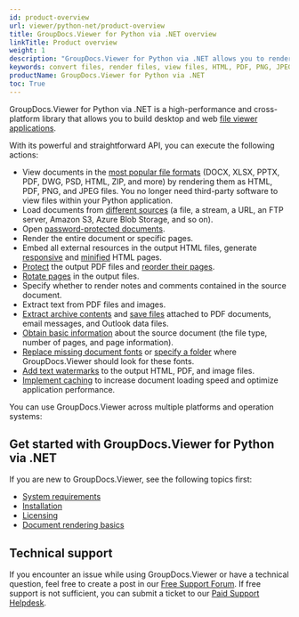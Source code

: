 ```yaml
---
id: product-overview
url: viewer/python-net/product-overview
title: GroupDocs.Viewer for Python via .NET overview
linkTitle: Product overview
weight: 1
description: "GroupDocs.Viewer for Python via .NET allows you to render documents in various formats as HTML, PDF, JPEG, and PNG files. You do not need to use third-party software to view files within your .NET application."
keywords: convert files, render files, view files, HTML, PDF, PNG, JPEG
productName: GroupDocs.Viewer for Python via .NET
toc: True
---
```

GroupDocs.Viewer for Python via .NET is a high-performance and cross-platform library that allows you to build desktop and web [file viewer applications](https://en.wikipedia.org/wiki/File_viewer).

With its powerful and straightforward API, you can execute the following actions:

* View documents in the [most popular file formats](/viewer/python-net/supported-document-formats/) (DOCX, XLSX, PPTX, PDF, DWG, PSD, HTML, ZIP, and more) by rendering them as HTML, PDF, PNG, and JPEG files. You no longer need third-party software to view files within your Python application.
* Load documents from [different sources](/viewer/python-net/loading-documents-from-different-sources/) (a file, a stream, a URL, an FTP server, Amazon S3, Azure Blob Storage, and so on).
* Open [password-protected documents](/viewer/python-net/load-password-protected-document/).
* Render the entire document or specific pages.
* Embed all external resources in the output HTML files, generate [responsive](/viewer/python-net/render-with-responsive-layout/) and [minified](/viewer/python-net/minify-html/) HTML pages.
* [Protect](/viewer/python-net/protect-pdf-documents/) the output PDF files and [reorder their pages](/viewer/python-net/reorder-pages/).
* [Rotate pages](/viewer/python-net/flip-or-rotate-pages/) in the output files.
* Specify whether to render notes and comments contained in the source document.
* Extract text from PDF files and images.
* [Extract archive contents](/viewer/python-net/how-to-extract-and-save-attachments/) and [save files](/viewer/python-net/how-to-extract-and-save-attachments/) attached to PDF documents, email messages, and Outlook data files.
* [Obtain basic information](/viewer/python-net/how-to-get-file-type-and-pages-count/) about the source document (the file type, number of pages, and page information).
* [Replace missing document fonts](/viewer/python-net/replace-missing-font/) or [specify a folder](/viewer/python-net/set-custom-fonts/) where GroupDocs.Viewer should look for these fonts.
* [Add text watermarks](/viewer/python-net/add-text-watermark/) to the output HTML, PDF, and image files.
* [Implement caching](/viewer/python-net/caching-results/) to increase document loading speed and optimize application performance.

You can use GroupDocs.Viewer across multiple platforms and operation systems:

<!-- #TODO-->
<!-- * Windows, Linux, and macOS
* .NET Framework 2.0 and higher
* .NET Core 3.1
* .NET 5 and higher -->

## Get started with GroupDocs.Viewer for Python via .NET

If you are new to GroupDocs.Viewer, see the following topics first:

* [System requirements](/viewer/python-net/system-requirements/)
* [Installation](/viewer/python-net/installation/)
* [Licensing](/viewer/python-net/licensing-and-subscription/)
* [Document rendering basics](/viewer/python-net/document-rendering-basics/)

## Technical support

If you encounter an issue while using GroupDocs.Viewer or have a technical question, feel free to create a post in our [Free Support Forum](https://forum.groupdocs.com/c/viewer/9). If free support is not sufficient, you can submit a ticket to our [Paid Support Helpdesk](https://helpdesk.groupdocs.com/).
